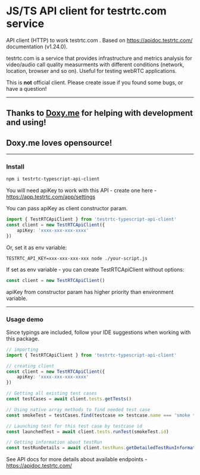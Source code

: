 # JS/TS API client for testrtc.com service

API client (HTTP) to work testrtc.com . Based on https://apidoc.testrtc.com/ documentation (v1.24.0).

testrtc.com is a service that provides infrastructure and metrics analysis for video/audio call quality measurments with different conditions (network, location, browser and so on). Useful for testing webRTC applications.

This is **not** official client. Please create issue if you found some bugs, or have a question!

_____

## Thanks to [Doxy.me](https://doxy.me) for helping with development and using! 
## Doxy.me loves opensource!

______
### Install

```bash
npm i testrtc-typescript-api-client
```

You will need apiKey to work with this API - create one here - https://app.testrtc.com/app/settings

You can pass apiKey as client constructor param. 

```typescript
import { TestRTCApiClient } from 'testrtc-typescript-api-client'
const client = new TestRTCApiClient({
    apiKey: 'xxxx-xxx-xxx-xxxx'
})
```
Or, set it as env variable:
```
TESTRTC_API_KEY=xxx-xxx-xxx-xxx node ./your-script.js
```
If set as env variable - you can create TestRTCApiClient without options:
```typescript
const client = new TestRTCApiClient()
```
apiKey from constructor param has higher priority than environment variable.

____
### Usage demo

Since typings are included, follow your IDE suggestions when working with this package.

```typescript
// importing
import { TestRTCApiClient } from 'testrtc-typescript-api-client'

// creating client
const client = new TestRTCApiClient({
    apiKey: 'xxxx-xxx-xxx-xxxx'
})

// Getting all existing test cases
const testCases = await client.tests.getTests()

// Using native array methods to find needed test case
const smokeTest = testCases.find(testcase => testcase.name === 'smoke test')

// Launching test for this test case by testcase id
const launchedTest = await client.tests.runTest(smokeTest.id)

// Getting information about testRun
const testRunDetails = await client.testRuns.getDetailedTestRunInformation(launchedTest.testRunId)
```

See API docs for more details about available endpoints - https://apidoc.testrtc.com/
